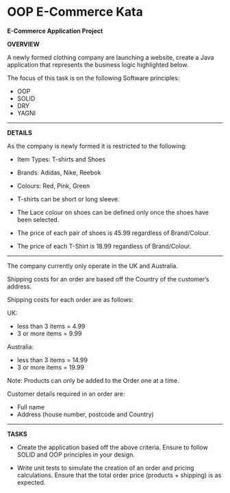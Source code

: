 # OOP E-Commerce Kata

**E-Commerce Application Project**

**OVERVIEW** 

A newly formed clothing company are launching a website, create a Java application that represents the business logic highlighted below.

The focus of this task is on the following Software principles:
-	OOP
-	SOLID
-	DRY
-	YAGNI
----------------------------------

**DETAILS**

As the company is newly formed it is restricted to the following:
-	 Item Types: T-shirts and Shoes
-	 Brands: Adidas, Nike, Reebok
-	 Colours: Red, Pink, Green


- T-shirts can be short or long sleeve.
- The Lace colour on shoes can be defined only once the shoes have been selected.
- The price of each pair of shoes is 45.99 regardless of Brand/Colour.
- The price of each T-Shirt is 18.99 regardless of Brand/Colour.

---------------------------------
The company currently only operate in the UK and Australia. 

Shipping costs for an order are based off the Country of the customer’s address.

Shipping costs for each order are as follows:

UK: 
-	less than 3 items = 4.99
-	3 or more items = 9.99

Australia:
-	 less than 3 items = 14.99
-	 3 or more items = 19.99

Note: Products can only be added to the Order one at a time.

Customer details required in an order are: 
- Full name
- Address (house number, postcode and Country)

--------------------------------
**TASKS**
- Create the application based off the above criteria. Ensure to follow SOLID and OOP principles in your design.

- Write unit tests to simulate the creation of an order and pricing calculations. Ensure that the total order price (products + shipping) is as expected.
